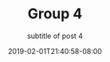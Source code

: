 ---
title: Group 4
subtitle: subtitle of post 4
date: 2019-02-01T21:40:58-08:00
draft: true
author:
kind: post
type: releases
layout: single
slug: groups-1
description: 
keywords: 
categories: 
- groups
notes: 
- groups
weight: 
---
